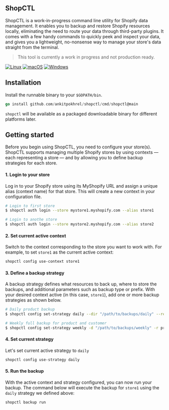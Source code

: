 ## ShopCTL

ShopCTL is a work-in-progress command line utility for Shopify data management. It enables you to backup and restore Shopify resources locally,
eliminating the need to route your data through third-party plugins. It comes with a few handy commands to quickly peek and inspect your data,
and gives you a lightweight, no-nonsense way to manage your store's data straight from the terminal.

> This tool is currently a work in progress and not production ready.

<a href="#"><img alt="Linux" src="https://img.shields.io/badge/Linux-%E2%9C%93-dark--green?logo=linux&logoColor=white&style=flat-square" /></a>
<a href="#"><img alt="macOS" src="https://img.shields.io/badge/macOS-%E2%9C%93-dark--green?logo=apple&style=flat-square" /></a>
<a href="#"><img alt="Windows" src="https://img.shields.io/badge/Windows-%E2%9C%93-dark--green?logo=windows&style=flat-square" /></a>

## Installation

Install the runnable binary to your `$GOPATH/bin`.

```go
go install github.com/ankitpokhrel/shopctl/cmd/shopctl@main
```

`shopctl` will be available as a packaged downloadable binary for different platforms later.

## Getting started

Before you begin using ShopCTL, you need to configure your store(s). ShopCTL supports managing multiple Shopify stores by using contexts
— each representing a store — and by allowing you to define backup strategies for each store.

#### 1. Login to your store

Log in to your Shopify store using its MyShopify URL and assign a unique alias (context name) for that store.
This will create a new context in your configuration file.

```sh
# Login to first store
$ shopctl auth login --store mystore1.myshopify.com --alias store1

# Login to anothe store
$ shopctl auth login --store mystore2.myshopify.com --alias store2
```

#### 2. Set current active context

Switch to the context corresponding to the store you want to work with. For example, to set `store1` as the current active context:

```sh
shopctl config use-context store1
```

#### 3. Define a backup strategy

A backup strategy defines what resources to back up, where to store the backups, and additional parameters such as backup type or prefix.
With your desired context active (in this case, `store1`), add one or more backup strategies as shown below.

```sh
# Daily product backup
$ shopctl config set-strategy daily --dir "/path/to/backups/daily" --resources product

# Weekly full backup for product and customer
$ shopctl config set-strategy weekly -d "/path/to/backups/weekly" -r product,customer --type full --prefix wk_
```

#### 4. Set current strategy

Let's set current active strategy to `daily`
```sh
shopctl config use-strategy daily
```

#### 5. Run the backup

With the active context and strategy configured, you can now run your backup. The command below will execute the backup for `store1`
using the `daily` strategy we defined above:

```sh
shopctl backup run
```

